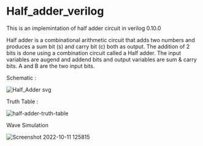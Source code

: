# Half_adder_verilog


This is an implemintation of half adder circuit in verilog 0.10.0

Half adder is a combinational arithmetic circuit that adds two numbers and produces a sum bit (s) and carry bit (c) both as output.
The addition of 2 bits is done using a combination circuit called a Half adder.
The input variables are augend and addend bits and output variables are sum & carry bits. A and B are the two input bits.



Schematic :

![Half_Adder svg](https://user-images.githubusercontent.com/77931158/195058756-bdde261e-2688-410f-8996-647aa81f452f.png)


Truth Table :



![half-adder-truth-table](https://user-images.githubusercontent.com/77931158/195058902-a986ed1f-2471-448f-ab1e-dd66b1b43055.png)




Wave Simulation

![Screenshot 2022-10-11 125815](https://user-images.githubusercontent.com/77931158/195059516-de8ad691-a451-46d1-9534-003e5efa3912.png)
